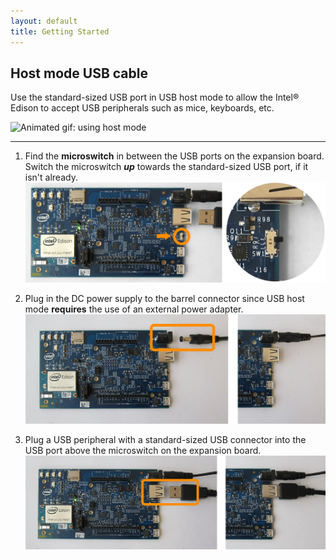 ```yaml
---
layout: default
title: Getting Started
---
```


## Host mode USB cable

Use the standard-sized USB port in USB host mode to allow the Intel® Edison to accept USB peripherals such as mice, keyboards, etc.

![Animated gif: using host mode](images/host_mode-animated.gif)

---

1. Find the **microswitch** in between the USB ports on the expansion board. 
Switch the microswitch ***up*** towards the standard-sized USB port, if it isn't already.
  ![Microswitch toggled up for host mode](images/microswitch-host_mode-zoom_in.png)

2. Plug in the DC power supply to the barrel connector since USB host mode **requires** the use of an external power adapter.
  ![DC power supply being plugged into power barrel connector](images/ac_power_barrel-before_after.png)

3. Plug a USB peripheral with a standard-sized USB connector into the USB port above the microswitch on the expansion board.
  ![USB cable being plugged into standard-sized USB connector on expansion board](images/host_mode-usb_cable-before_after.png)
